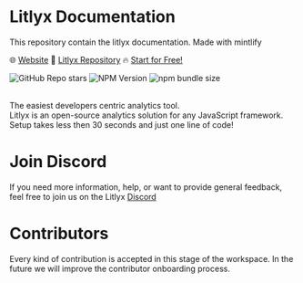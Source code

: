 # Litlyx Documentation

This repository contain the litlyx documentation. Made with mintlify

🌐 <a href="https://litlyx.com">Website</a> 🌟 <a href="https://github.com/litlyx/litlyx">Litlyx Repository</a> 🔥 <a href="https://dashboard.litlyx.com">Start for Free!</a>

![GitHub Repo stars](https://img.shields.io/github/stars/Litlyx/litlyx)
![NPM Version](https://img.shields.io/npm/v/litlyx?logo=npm&color=orange)
![npm bundle size](https://img.shields.io/bundlephobia/min/litlyx)

<br />
 The easiest developers centric analytics tool.<br>Litlyx is an open-source analytics solution for any JavaScript framework. Setup takes less then 30 seconds and just one line of code!
<br />

# Join Discord

If you need more information, help, or want to provide general feedback, feel free to join us on the Litlyx [Discord](https://discord.gg/9cQykjsmWX)

# Contributors

Every kind of contribution is accepted in this stage of the workspace. In the future we will improve the contributor onboarding process. 